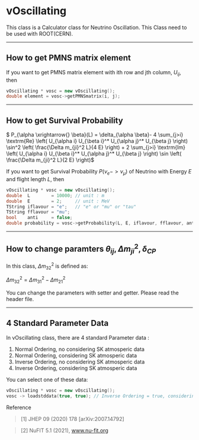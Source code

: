 # vOscillating
This class is a Calculator class for Neutrino Oscillation.
This Class need to be used with ROOT(CERN).

-----------------------
## How to get PMNS matrix element
If you want to get PMNS matrix element with ith row and jth column, $U_{ij}$, then
``` C++
vOscillating * vosc = new vOscillating();
double element = vosc->getPMNSmatrix(i, j);
```

----------------------
## How to get Survival Probability
$ P_{\alpha \xrightarrow{} \beta}(L) = \delta_{\alpha \beta}- 4 \sum_{j>i} \textrm{Re} \left( U_{\alpha i} U_{\beta i}^* U_{\alpha j}^* U_{\beta j} \right) \sin^2 \left( \frac{\Delta m_{ji}^2 L}{4 E} \right) + 2 \sum_{j>i} \textrm{Im} \left( U_{\alpha i} U_{\beta i}^* U_{\alpha j}^* U_{\beta j} \right) \sin \left( \frac{\Delta m_{ji}^2 L}{2 E} \right)$

If you want to get Survival Probability $P(\nu_e -> \nu_\mu)$ of Neutrino with Energy $E$ and flight length $L$, then
``` C++
vOscillating * vosc = new vOscillating();
double  L        = 10000; // unit : m
double  E        = 2;     // unit : MeV
TString iflavour = "e";   // "e" or "mu" or "tau"
TString fflavour = "mu";
bool    anti     = false;
double probability = vosc->getProbability(L, E, iflavour, fflavour, anti);
```

---------------------
## How to change paramters $\theta_{ij}, \Delta m_{ji}^2, \delta_{CP}$
In this class, $\Delta m_{32}^2$ is defined as:

$\Delta m_{32}^2 = \Delta m_{31}^2 - \Delta m_{21}^2$

You can change the parameters with setter and getter.
Please read the header file.

--------------------
## 4 Standard Parameter Data
In vOscillating class, there are 4 standard Parameter data : 
1. Normal Ordering, no considering SK atmosperic data 
2. Normal Ordering, considering SK atmosperic data 
3. Inverse Ordering, no considering SK atmosperic data 
4. Inverse Ordering, considering SK atmosperic data 

You can select one of these data:
```C++
vOscillating * vosc = new vOscillating();
vosc -> loadstddata(true, true); // Inverse Ordering = true, considering SK data = true
```

Reference
>[1] JHEP 09 (2020) 178 [arXiv:2007.14792]

>[2] NuFIT 5.1 (2021), www.nu-fit.org
